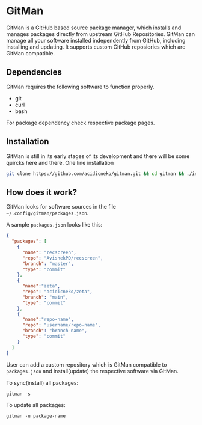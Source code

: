 # GitMan
GitMan is a GitHub based source package manager, which installs and manages packages directly from upstream GitHub Repositories.
GitMan can manage all your software installed independently from GitHub, including installing and updating.
It supports custom GitHub reposiories which are GitMan compatible.

## Dependencies
GitMan requires the following software to function properly.
- git
- curl
- bash

For package dependency check respective package pages.

## Installation
GitMan is still in its early stages of its development and there will be some quircks here and there.
One line installation

```sh
git clone https://github.com/acidicneko/gitman.git && cd gitman && ./install.sh
```

## How does it work?
GitMan looks for software sources in the file `~/.config/gitman/packages.json`.

A sample `packages.json` looks like this:
```json
{
  "packages": [
    {
      "name": "recscreen",
      "repo": "AvishekPD/recscreen",
      "branch": "master",
      "type": "commit" 
    },
    {
      "name":"zeta",
      "repo": "acidicneko/zeta",
      "branch": "main",
      "type": "commit"
    },
    {
      "name":"repo-name",
      "repo": "username/repo-name",
      "branch": "branch-name",
      "type": "commit"
    }
  ] 
}
```
User can add a custom repository which is GitMan compatible to `packages.json` and install(update) the respective software via GitMan.

To sync(install) all packages:
```
gitman -s
```

To update all packages:
```
gitman -u package-name
```
